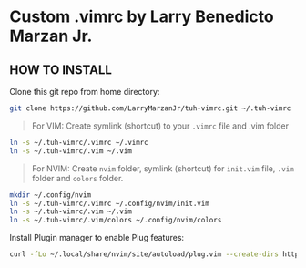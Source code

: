 # Custom .vimrc by Larry Benedicto Marzan Jr.
   
## HOW TO INSTALL

Clone this git repo from home directory:
```bash
git clone https://github.com/LarryMarzanJr/tuh-vimrc.git ~/.tuh-vimrc
```
> For VIM:
Create symlink (shortcut) to your `.vimrc` file and .vim folder 
```bash
ln -s ~/.tuh-vimrc/.vimrc ~/.vimrc
ln -s ~/.tuh-vimrc/.vim ~/.vim
```

> For NVIM:
Create `nvim` folder, symlink (shortcut) for `init.vim` file, `.vim` folder and `colors` folder.
```bash
mkdir ~/.config/nvim
ln -s ~/.tuh-vimrc/.vimrc ~/.config/nvim/init.vim
ln -s ~/.tuh-vimrc/.vim ~/.vim
ln -s ~/.tuh-vimrc/.vim/colors ~/.config/nvim/colors
```
Install Plugin manager to enable Plug features:
```bash
curl -fLo ~/.local/share/nvim/site/autoload/plug.vim --create-dirs https://raw.githubusercontent.com/junegunn/vim-plug/master/plug.vim
```
